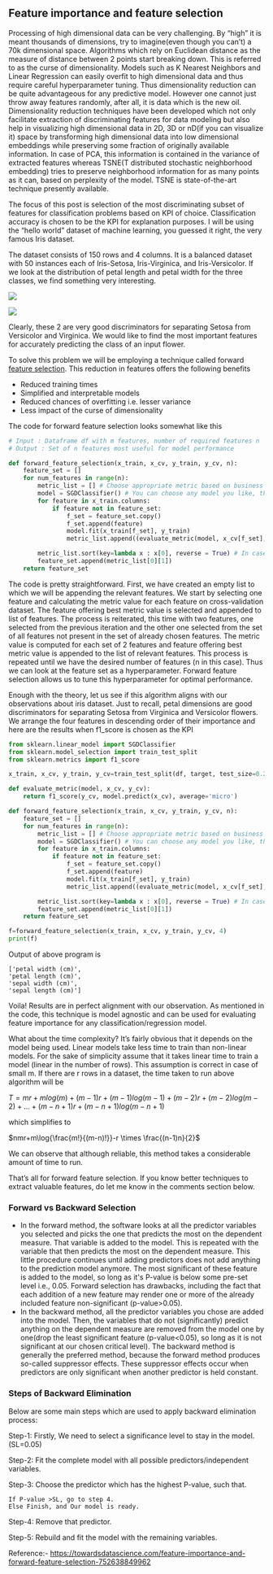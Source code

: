 ## Feature importance and feature selection

Processing of high dimensional data can be very challenging. By “high” it is meant thousands of dimensions, try to imagine(even though you can’t) a 70k dimensional space. Algorithms which rely on Euclidean distance as the measure of distance between 2 points start breaking down. This is referred to as the curse of dimensionality. Models such as K Nearest Neighbors and Linear Regression can easily overfit to high dimensional data and thus require careful hyperparameter tuning. Thus dimensionality reduction can be quite advantageous for any predictive model. However one cannot just throw away features randomly, after all, it is data which is the new oil. Dimensionality reduction techniques have been developed which not only facilitate extraction of discriminating features for data modeling but also help in visualizing high dimensional data in 2D, 3D or nD(if you can visualize it) space by transforming high dimensional data into low dimensional embeddings while preserving some fraction of originally available information. In case of PCA, this information is contained in the variance of extracted features whereas TSNE(T distributed stochastic neighborhood embedding) tries to preserve neighborhood information for as many points as it can, based on perplexity of the model. TSNE is state-of-the-art technique presently available.

The focus of this post is selection of the most discriminating subset of features for classification problems based on KPI of choice. Classification accuracy is chosen to be the KPI for explanation purposes. I will be using the “hello world” dataset of machine learning, you guessed it right, the very famous Iris dataset.

The dataset consists of 150 rows and 4 columns. It is a balanced dataset with 50 instances each of Iris-Setosa, Iris-Virginica, and Iris-Versicolor. If we look at the distribution of petal length and petal width for the three classes, we find something very interesting.

![](images/15.png)

![](images/16.png)

Clearly, these 2 are very good discriminators for separating Setosa from Versicolor and Virginica. We would like to find the most important features for accurately predicting the class of an input flower.

To solve this problem we will be employing a technique called forward [feature selection](https://en.wikipedia.org/wiki/Feature_selection). This reduction in features offers the following benefits

- Reduced training times
- Simplified and interpretable models
- Reduced chances of overfitting i.e. lesser variance
- Less impact of the curse of dimensionality

The code for forward feature selection looks somewhat like this

```python
# Input : Dataframe df with m features, number of required features n
# Output : Set of n features most useful for model performance

def forward_feature_selection(x_train, x_cv, y_train, y_cv, n):
    feature_set = []
    for num_features in range(n):
        metric_list = [] # Choose appropriate metric based on business problem
        model = SGDClassifier() # You can choose any model you like, this technique is model agnostic
        for feature in x_train.columns:
            if feature not in feature_set:
                f_set = feature_set.copy()
                f_set.append(feature)
                model.fit(x_train[f_set], y_train)
                metric_list.append((evaluate_metric(model, x_cv[f_set], y_cv), feature))

        metric_list.sort(key=lambda x : x[0], reverse = True) # In case metric follows "the more, the merrier"
        feature_set.append(metric_list[0][1])
    return feature_set
```

The code is pretty straightforward. First, we have created an empty list to which we will be appending the relevant features. We start by selecting one feature and calculating the metric value for each feature on cross-validation dataset. The feature offering best metric value is selected and appended to list of features. The process is reiterated, this time with two features, one selected from the previous iteration and the other one selected from the set of all features not present in the set of already chosen features. The metric value is computed for each set of 2 features and feature offering best metric value is appended to the list of relevant features. This process is repeated until we have the desired number of features (n in this case). Thus we can look at the feature set as a hyperparameter. Forward feature selection allows us to tune this hyperparameter for optimal performance.

Enough with the theory, let us see if this algorithm aligns with our observations about iris dataset. Just to recall, petal dimensions are good discriminators for separating Setosa from Virginica and Versicolor flowers. We arrange the four features in descending order of their importance and here are the results when f1_score is chosen as the KPI

```python
from sklearn.linear_model import SGDClassifier
from sklearn.model_selection import train_test_split
from sklearn.metrics import f1_score

x_train, x_cv, y_train, y_cv=train_test_split(df, target, test_size=0.2, stratify=target)

def evaluate_metric(model, x_cv, y_cv):
    return f1_score(y_cv, model.predict(x_cv), average='micro')

def forward_feature_selection(x_train, x_cv, y_train, y_cv, n):
    feature_set = []
    for num_features in range(n):
        metric_list = [] # Choose appropriate metric based on business problem
        model = SGDClassifier() # You can choose any model you like, this technique is model agnostic
        for feature in x_train.columns:
            if feature not in feature_set:
                f_set = feature_set.copy()
                f_set.append(feature)
                model.fit(x_train[f_set], y_train)
                metric_list.append((evaluate_metric(model, x_cv[f_set], y_cv), feature))

        metric_list.sort(key=lambda x : x[0], reverse = True) # In case metric follows "the more, the merrier"
        feature_set.append(metric_list[0][1])
    return feature_set

f=forward_feature_selection(x_train, x_cv, y_train, y_cv, 4)
print(f)
```

Output of above program is

    ['petal width (cm)',
    'petal length (cm)',
    'sepal width (cm)',
    'sepal length (cm)']

Voila! Results are in perfect alignment with our observation. As mentioned in the code, this technique is model agnostic and can be used for evaluating feature importance for any classification/regression model.

What about the time complexity? It’s fairly obvious that it depends on the model being used. Linear models take less time to train than non-linear models. For the sake of simplicity assume that it takes linear time to train a model (linear in the number of rows). This assumption is correct in case of small m. If there are r rows in a dataset, the time taken to run above algorithm will be

$T=mr+mlog(m)+(m-1)r+(m-1)log(m-1)+(m-2)r+(m-2)log(m-2)+...+(m-n+1)r+(m-n+1)log(m-n+1)$

which simplifies to

$nmr+m\log{\frac{m!}{(m-n)!}}-r \times \frac{(n-1)n}{2}$

We can observe that although reliable, this method takes a considerable amount of time to run.

That’s all for forward feature selection. If you know better techniques to extract valuable features, do let me know in the comments section below.

### Forward vs Backward Selection

- In the forward method, the software looks at all the predictor variables you selected and picks the one that predicts the most on the dependent measure. That variable is added to the model. This is repeated with the variable that then predicts the most on the dependent measure. This little procedure continues until adding predictors does not add anything to the prediction model anymore. The most significant of these feature is added to the model, so long as it's P-value is below some pre-set level i.e., 0.05. Forward selection has drawbacks, including the fact that each addition of a new feature may render one or more of the already included feature non-significant (p-value>0.05). 
- In the backward method, all the predictor variables you chose are added into the model. Then, the variables that do not (significantly) predict anything on the dependent measure are removed from the model one by one(drop the least significant feature (p-value<0.05), so long as it is not significant at our chosen critical level). The backward method is generally the preferred method, because the forward method produces so-called suppressor effects. These suppressor effects occur when predictors are only significant when another predictor is held constant.

### Steps of Backward Elimination

Below are some main steps which are used to apply backward elimination process:

Step-1: Firstly, We need to select a significance level to stay in the model. (SL=0.05)

Step-2: Fit the complete model with all possible predictors/independent variables.

Step-3: Choose the predictor which has the highest P-value, such that.
```
If P-value >SL, go to step 4.
Else Finish, and Our model is ready.
```
Step-4: Remove that predictor.

Step-5: Rebuild and fit the model with the remaining variables.

Reference:- https://towardsdatascience.com/feature-importance-and-forward-feature-selection-752638849962 